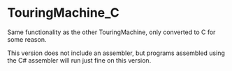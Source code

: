 # TouringMachine_C
Same functionality as the other TouringMachine, only converted to C for some reason.

This version does not include an assembler, but programs assembled using the C# assembler will run just fine on this version.
